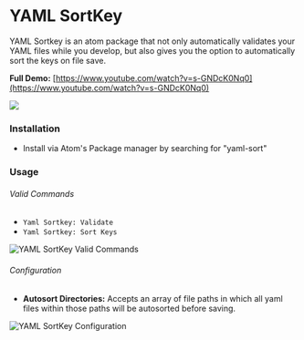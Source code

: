 # YAML SortKey

YAML Sortkey is an atom package that not only automatically validates your YAML files while you develop, but also gives
you the option to automatically sort the keys on file save.

**Full Demo:** [https://www.youtube.com/watch?v=s-GNDcK0Nq0](https://www.youtube.com/watch?v=s-GNDcK0Nq0)

![](http://i.imgur.com/UhByWdu.gif)



### Installation
* Install via Atom's Package manager by searching for "yaml-sort"

### Usage
###### Valid Commands
* `Yaml Sortkey: Validate`
* `Yaml Sortkey: Sort Keys`

![YAML SortKey Valid Commands](https://www.evernote.com/shard/s714/sh/e0e0ff4a-6efd-4f74-920a-7553838a7956/a74026802aed2fad/res/a066cb82-e19f-426e-8f83-84dfd00fb93f/skitch.png?resizeSmall&width=832 "YAML SortKey")

###### Configuration

* **Autosort Directories:**  Accepts an array of file paths in which all yaml files within those paths will be autosorted before saving.

![YAML SortKey Configuration](https://www.evernote.com/shard/s714/sh/4d59a7d3-bf0a-416c-84af-26a609d1ee24/ef234c00ebcc032d/res/69d92f94-9826-47bf-ad0b-babb3f2cd3c9/skitch.png?resizeSmall&width=832 "YAML SortKey Configuration")
